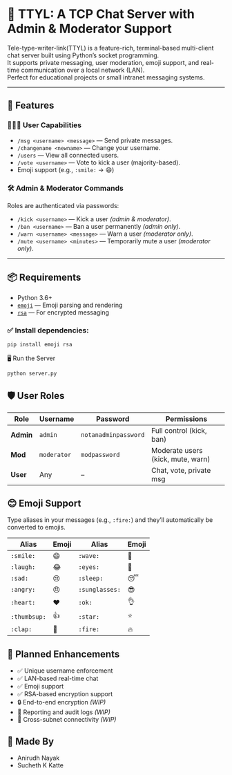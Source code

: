 # 💬 TTYL: A TCP Chat Server with Admin & Moderator Support

Tele-type-writer-link(TTYL) is a feature-rich, terminal-based multi-client chat server built using Python’s socket programming.  
It supports private messaging, user moderation, emoji support, and real-time communication over a local network (LAN).  
Perfect for educational projects or small intranet messaging systems.

---

## 🚀 Features

### 🧑‍🤝‍🧑 User Capabilities
- `/msg <username> <message>` — Send private messages.
- `/changename <newname>` — Change your username.
- `/users` — View all connected users.
- `/vote <username>` — Vote to kick a user (majority-based).
- Emoji support (e.g., `:smile:` → 😄)

### 🛠 Admin & Moderator Commands
Roles are authenticated via passwords:
- `/kick <username>` — Kick a user *(admin & moderator)*.
- `/ban <username>` — Ban a user permanently *(admin only)*.
- `/warn <username> <message>` — Warn a user *(moderator only)*.
- `/mute <username> <minutes>` — Temporarily mute a user *(moderator only)*.

---

## 📦 Requirements

- Python 3.6+
- [`emoji`](https://pypi.org/project/emoji/) — Emoji parsing and rendering
- [`rsa`](https://pypi.org/project/rsa/) — For encrypted messaging

### ✅ Install dependencies:

```bash
pip install emoji rsa
```

🖥️ Run the Server

```bash
python server.py
```
## 🛡️ User Roles

| Role      | Username     | Password               | Permissions                         |
|-----------|--------------|------------------------|-------------------------------------|
| **Admin** | `admin`      | `notanadminpassword`   | Full control (kick, ban)            |
| **Mod**   | `moderator`  | `modpassword`          | Moderate users (kick, mute, warn)   |
| **User**  | Any          | –                      | Chat, vote, private msg             |


## 😊 Emoji Support

Type aliases in your messages (e.g., `:fire:`) and they’ll automatically be converted to emojis.

| Alias         | Emoji | Alias          | Emoji |
|---------------|-------|----------------|-------|
| `:smile:`     | 😄    | `:wave:`       | 👋    |
| `:laugh:`     | 😂    | `:eyes:`       | 👀    |
| `:sad:`       | 😢    | `:sleep:`      | 😴    |
| `:angry:`     | 😠    | `:sunglasses:` | 😎    |
| `:heart:`     | ❤️    | `:ok:`         | 👌    |
| `:thumbsup:`  | 👍    | `:star:`       | ⭐    |
| `:clap:`      | 👏    | `:fire:`       | 🔥    |


## 🔐 Planned Enhancements

- ✅ Unique username enforcement  
- ✅ LAN-based real-time chat  
- ✅ Emoji support  
- ✅ RSA-based encryption support  
- 🔒 End-to-end encryption *(WIP)*  
- 🧾 Reporting and audit logs *(WIP)*  
- 📨 Cross-subnet connectivity *(WIP)*

## 👥 Made By

- Anirudh Nayak
- Sucheth K Katte

